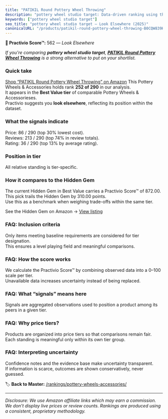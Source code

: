 ```yaml
---
title: "PATIKIL Round Pottery Wheel Throwing"
description: "pottery wheel studio target: Data-driven ranking using the Practivio Score™. Positioned by quality, value, demand, findability, momentum."
keywords: ["pottery wheel studio target"]
seo_title: "pottery wheel studio target — Look Elsewhere (2025)"
canonicalURL: "/products/patikil-round-pottery-wheel-throwing-B0CQW839KB/"
---
```


**🚫 Practivio Score™:** 562 — _Look Elsewhere_


*If you're comparing **pottery wheel studio target**, **[PATIKIL Round Pottery Wheel Throwing](https://www.amazon.com/dp/B0CQW839KB?tag=practivio-20)** is a strong alternative to put on your shortlist.*
### Quick take
[Shop “PATIKIL Round Pottery Wheel Throwing” on Amazon](https://www.amazon.com/dp/B0CQW839KB?tag=practivio-20)
This Pottery Wheels & Accessories holds rank **252 of 290** in our analysis.  
It appears in the **Best Value tier** of comparable Pottery Wheels & Accessorieses.  
Practivio suggests you **look elsewhere**, reflecting its position within the dataset.

### What the signals indicate
Price: 86 / 290 (top 30% lowest cost).  
Reviews: 213 / 290 (top 74% in review totals).  
Rating: 36 / 290 (top 13% by average rating).  

### Position in tier
All relative standing is tier-specific.

### How it compares to the Hidden Gem
The current Hidden Gem in Best Value carries a Practivio Score™ of 872.00.  
This pick trails the Hidden Gem by 310.00 points.  
Use this as a benchmark when weighing trade-offs within the same tier.  

See the Hidden Gem on Amazon → [View listing](https://www.amazon.com/dp/B08C7MHVXS?tag=practivio-20)

### FAQ: Inclusion criteria
Only items meeting baseline requirements are considered for tier designation.  
This ensures a level playing field and meaningful comparisons.

### FAQ: How the score works
We calculate the Practivio Score™ by combining observed data into a 0–100 scale per tier.  
Unavailable data increases uncertainty instead of being replaced.

### FAQ: What “signals” means here
Signals are aggregated observations used to position a product among its peers in a given tier.

### FAQ: Why price tiers?
Products are organized into price tiers so that comparisons remain fair.  
Each standing is meaningful only within its own tier group.

### FAQ: Interpreting uncertainty
Confidence notes and the evidence base make uncertainty transparent.  
If information is scarce, outcomes are shown conservatively, never guessed.


🏷️ **Back to Master:** [/rankings/pottery-wheels-accessories/](/rankings/pottery-wheels-accessories/)

---
_Disclosure: We use Amazon affiliate links which may earn a commission. We don’t display live prices or review counts. Rankings are produced using a consistent, proprietary methodology._
